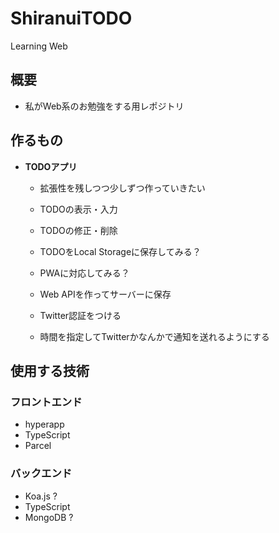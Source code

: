 # ShiranuiTODO
Learning Web

## 概要
- 私がWeb系のお勉強をする用レポジトリ

## 作るもの
- **TODOアプリ**
    - 拡張性を残しつつ少しずつ作っていきたい

    - TODOの表示・入力
    - TODOの修正・削除
    - TODOをLocal Storageに保存してみる？
    - PWAに対応してみる？
    - Web APIを作ってサーバーに保存
    - Twitter認証をつける
    - 時間を指定してTwitterかなんかで通知を送れるようにする

## 使用する技術

### フロントエンド
- hyperapp
- TypeScript
- Parcel

### バックエンド
- Koa.js ?
- TypeScript
- MongoDB ?